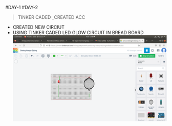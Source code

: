 #DAY-1 
#DAY-2
>TINKER CADED
_CREATED ACC
- CREATED NEW CIRCIUT
- USING TINKER CADED LED GLOW CIRCUIT IN BREAD BOARD
![alt sorry](https://github.com/kumarkrishna2003/10-day-internship-/blob/main/day-1/IMG/Screenshot%20from%202023-05-09%2012-09-52.png)
